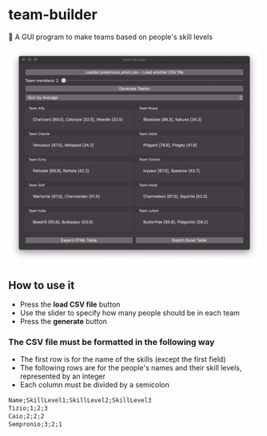 # team-builder

🦀 A GUI program to make teams based on people's skill levels

![Team Builder Screenshot](screenshot.png)

## How to use it

* Press the **load CSV file** button
* Use the slider to specify how many people should be in each team
* Press the **generate** button

### The CSV file must be formatted in the following way

* The first row is for the name of the skills (except the first field)
* The following rows are for the people's names and their skill levels, represented by an integer
* Each column must be divided by a semicolon

```csv
Name;SkillLevel1;SkillLevel2;SkillLevel3
Tizio;1;2;3
Caio;2;2;2
Sempronio;3;2;1
```
